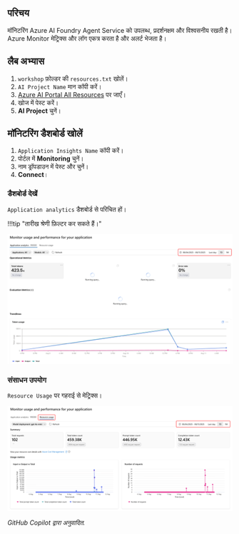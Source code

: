 ## परिचय

मॉनिटरिंग Azure AI Foundry Agent Service को उपलब्ध, प्रदर्शनक्षम और विश्वसनीय रखती है। Azure Monitor मेट्रिक्स और लॉग एकत्र करता है और अलर्ट भेजता है।

## लैब अभ्यास

1. `workshop` फ़ोल्डर की `resources.txt` खोलें।
1. `AI Project Name` मान कॉपी करें।
1. [Azure AI Portal All Resources](https://ai.azure.com/allResources) पर जाएँ।
1. खोज में पेस्ट करें।
1. **AI Project** चुनें।

## मॉनिटरिंग डैशबोर्ड खोलें

1. `Application Insights Name` कॉपी करें।
1. पोर्टल में **Monitoring** चुनें।
1. नाम ड्रॉपडाउन में पेस्ट और चुनें।
1. **Connect**।

### डैशबोर्ड देखें

`Application analytics` डैशबोर्ड से परिचित हों।

!!!tip "तारीख श्रेणी फ़िल्टर कर सकते हैं।"

![डैशबोर्ड](../media/monitor_usage.png)

### संसाधन उपयोग

`Resource Usage` पर गहराई से मेट्रिक्स।

![रिसोर्स उपयोग](../media/monitor_resource_usage.png)

*GitHub Copilot द्वारा अनुवादित.*
